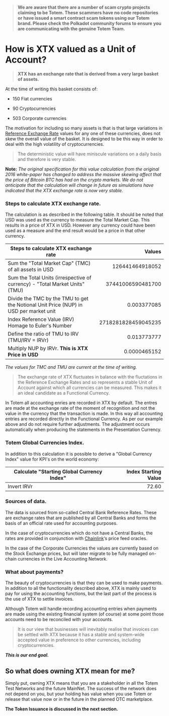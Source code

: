 > **We are aware that there are a number of scam crypto projects claiming to be Totem. These scammers have no code repositories or have issued a smart contract scam tokens using our Totem brand. Please check the Polkadot community forums to ensure you are communicating with the genuine Totem Team.**

# How is XTX valued as a Unit of Account?

> **XTX has an exchange rate that is derived from a very large basket of assets.**

At the time of writing this basket consists of:

* 150 Fiat currencies 

* 90 Cryptocurrencies

* 503 Corporate currencies 

The motivation for including so many assets is that is that large variations in [Reference Exchange Rate](/information/overview-xtx-3?id=sources-of-data) values for any one of these currencies, does not skew the overall value of the basket. It is designed to be this way in order to deal with the high volatility of cryptocurrencies.

> The deterministic value will have miniscule variations on a daily basis and therefore is very stable.

**Note:** _The original specification for this value calculation from the original 2016 white-paper has changed to address the massive skewing affect that the price of Bitcoin BTC has had on the crypto markets. We do not anticipate that the calculation will change in future as simulations have indicated that the XTX exchange rate is now very stable._

### Steps to calculate XTX exchange rate.

The calculation is as described in the following table. It should be noted that USD was used as the currency to measure the Total Market Cap. This results in a price of XTX in USD. However any currency could have been used as a measure and the end result would be a price in that other currency. 

| Steps to calculate XTX exchange rate                                                                         | Values              |
|--------------------------------------------------------------------------------------------------------------|--------------------:|
| Sum the "Total Market Cap" (TMC) of all assets in USD                                                        | 126441464918052     |
| Sum the Total Units (irrespective of currency) - "Total Market Units" (TMU)                                  | 37441006590481700   |
| Divide the TMC by the TMU to get the Notional Unit Price (NUP) in USD per market unit                        | 0.003377085         |
| Index Reference Value (IRV) Homage to Euler's Number                                                         | 2718281828459045235 |
| Define the ratio of TMU to IRV (TMU/IRV = IRVr)                                                              | 0.013773777         |
| Multiply NUP by IRVr. **This is XTX Price in USD**                                                           | 0.0000465152        |

_The values for TMC and TMU are current at the time of writing._

> The exchange rate of XTX fluctuates in balance with the fluctations in the Reference Exchange Rates and so represents a stable Unit of Account against which all currencies can be measured. This makes it an ideal candidate as a Functional Currency.

In Totem all accounting enries are recorded in XTX by default. The entres are made at the exchange rate of the moment of recognition and not the value in the currency that the transaction is made. In this way all accounting entries are recorded directly in the Functional Currency. As per our example above and do not require further adjustments. The adjustment occurs automatically when producing the statements in the Presentation Currency.


### Totem Global Currencies Index.

In addition to this calculation it is possible to derive a "Global Currency Index" value for KPI's on the world economy: 

| Calculate "Starting Global Currency Index"                                                  | Index  Starting Value |
|---------------------------------------------------------------------------------------------| ---------------------:|
| Invert IRVr                                                                                 | 72.60                 |

### Sources of data.

The data is sourced from so-called Central Bank Reference Rates. These are exchange rates that are published by all Central Banks and forms the basis of an official rate used for accounting purposes.

In the case of cryptocurrencies which do not have a Central Banks, the rates are provided in conjunction with [Chainlink](https://data.chain.link)‘s price feed oracles.

In the case of the Corporate Currencies the values are currently based on the Stock Exchange prices, but will later migrate to be fully managed on-chain currencies in the Live Accounting Network. 

### What about payments?

The beauty of cryptocurrencies is that they can be used to make payments. In addition to all the functionality described above, XTX is mainly used to pay for using the accounting functions, but the last part of the process is the use of XTX to settle invoices. 

Although Totem will handle recording accounting entries when payments are made using the existing financial system (of course) at some point those accounts need to be reconciled with your accounts.

> It is our view that businesses will inevitably realise that invoices can be settled with XTX because it has a stable and system-wide accepted value in preference to other currencies, including cryptocurrencies. 

**_This is our end goal._**

## So what does owning XTX mean for me?

Simply put, owning XTX means that you are a stakeholder in all the Totem Test Networks and the future MainNet. The success of the network does not depend on you, but your holding has value when you use Totem or release that value now or in the future in the planned OTC marketplace.

**The Token Issuance is discussed in the next section.**